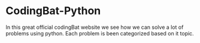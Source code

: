 # CodingBat-Python
In this great official codingBat website we see how we can solve a lot of problems using python.
Each problem is been categorized based on it topic.

